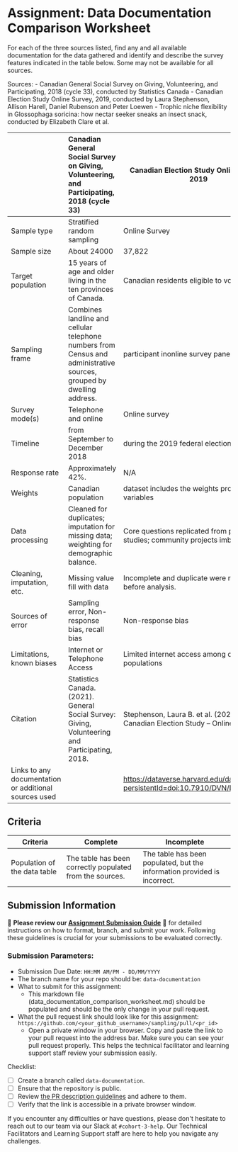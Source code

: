 # Assignment: Data Documentation Comparison Worksheet

For each of the three sources listed, find any and all available documentation for the data gathered and identify and describe the survey features indicated in the table below. Some may not be available for all sources.

Sources: - Canadian General Social Survey on Giving, Volunteering, and Participating, 2018 (cycle 33), conducted by Statistics Canada - Canadian Election Study Online Survey, 2019, conducted by Laura Stephenson, Allison Harell, Daniel Rubenson and Peter Loewen - Trophic niche flexibility in Glossophaga soricina: how nectar seeker sneaks an insect snack, conducted by Elizabeth Clare et al.

|                                                       | Canadian General Social Survey on Giving, Volunteering, and Participating, 2018 (cycle 33) | Canadian Election Study Online Survey, 2019 | Trophic niche flexibility in Glossophaga soricina: how nectar seeker sneaks an insect snack |
|----------------|:--------------------|----------------|---------------------|
| Sample type                                           |       Stratified random sampling                                                                                      |   Online Survey                                          |                                                                                             |
| Sample size                                           |      About 24000                                                                                      |37,822                                             |                                                                                             |
| Target population                                     |      15 years of age and older living in the ten provinces of Canada.                                                                                      |   Canadian residents eligible to vote                                          |                                                                                             |
| Sampling frame                                        |      Combines landline and cellular telephone numbers from Census and administrative sources, grouped by dwelling address.                                                                                      | participant inonline survey panel                                             |                                                                                             |
| Survey mode(s)                                        |      Telephone and online                                                                                       |  Online survey                                           |                                                                                             |
| Timeline                                              |      from September to December 2018                                                                                       |  during the 2019 federal election campaign                                           |                                                                                             |
| Response rate                                         |      Approximately 42%.	                                                                                      | N/A                                            |                                                                                             |
| Weights                                               |      Canadian population                                                                                      | dataset includes the weights produced as 4 variables                                            |                                                                                             |
| Data processing                                       |      Cleaned for duplicates; imputation for missing data; weighting for demographic balance.	                                                                                      | Core questions replicated from previous CES studies; community projects imbedded.	                                            |                                                                                             |
| Cleaning, imputation, etc.                            |      Missing value fill with data                                                                                      |   Incomplete and duplicate were removed before analysis.                                          |                                                                                             |
| Sources of error                                      |      Sampling error, Non-response bias, recall bias                                                                                      | Non-response bias                                            |                                                                                             |
| Limitations, known biases                             |      Internet or Telephone Access                                                                                      | Limited internet access among certain populations                                            |                                                                                             |
| Citation                                              |      Statistics Canada. (2021). General Social Survey: Giving, Volunteering and Participating, 2018.	                                                                                      |  Stephenson, Laura B. et al. (2020). 2019 Canadian Election Study – Online Survey.	                                           |                                                                                             |
| Links to any documentation or additional sources used |                                                                                            |   https://dataverse.harvard.edu/dataset.xhtml?persistentId=doi:10.7910/DVN/DUS88V                                          |                                                                                             |

## Criteria

|Criteria|Complete|Incomplete|
|--------|----|----|
|Population of the data table|The table has been correctly populated from the sources.|The table has been populated, but the information provided is incorrect.|

## Submission Information

🚨 **Please review our [Assignment Submission Guide](https://github.com/UofT-DSI/onboarding/blob/main/onboarding_documents/submissions.md)** 🚨 for detailed instructions on how to format, branch, and submit your work. Following these guidelines is crucial for your submissions to be evaluated correctly.

### Submission Parameters:
* Submission Due Date: `HH:MM AM/PM - DD/MM/YYYY`
* The branch name for your repo should be: `data-documentation`
* What to submit for this assignment:
     * This markdown file (data_documentation_comparison_worksheet.md) should be populated and should be the only change in your pull request.
* What the pull request link should look like for this assignment: `https://github.com/<your_github_username>/sampling/pull/<pr_id>`
     * Open a private window in your browser. Copy and paste the link to your pull request into the address bar. Make sure you can see your pull request properly. This helps the technical facilitator and learning support staff review your submission easily.

Checklist:
- [ ] Create a branch called `data-documentation`.
- [ ] Ensure that the repository is public.
- [ ] Review [the PR description guidelines](https://github.com/UofT-DSI/onboarding/blob/main/onboarding_documents/submissions.md#guidelines-for-pull-request-descriptions) and adhere to them.
- [ ] Verify that the link is accessible in a private browser window.

If you encounter any difficulties or have questions, please don't hesitate to reach out to our team via our Slack at `#cohort-3-help`. Our Technical Facilitators and Learning Support staff are here to help you navigate any challenges.
